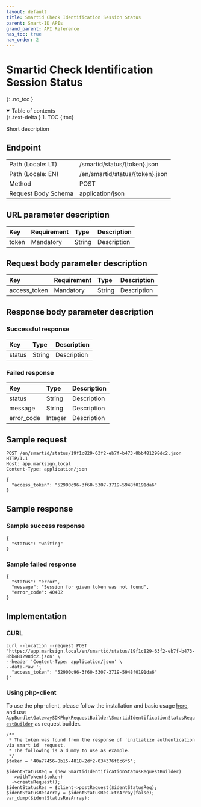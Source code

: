 ```yaml
---
layout: default
title: Smartid Check Identification Session Status
parent: Smart-ID APIs
grand_parent: API Reference
has_toc: true
nav_order: 2
---
```


# Smartid Check Identification Session Status
{: .no_toc }

<details open markdown="block">
  <summary>
    Table of contents
  </summary>
  {: .text-delta }
1. TOC
{:toc}
</details>

Short description

## Endpoint

<table>
  <tbody>
    <tr>
      <td>Path (Locale: LT)</td>
      <td>/smartid/status/{token}.json</td>
    </tr>
    <tr>
      <td>Path (Locale: EN)</td>
      <td>/en/smartid/status/{token}.json</td>
    </tr>
    <tr>
      <td>Method</td>
      <td>POST</td>
    </tr>
    <tr>
      <td>Request Body Schema</td>
      <td>application/json</td>
    </tr>
  </tbody>
</table>

## URL parameter description

| Key | Requirement | Type | Description |
| :--- | :--- | :--- | :--- |
| token | Mandatory | String | Description |

## Request body parameter description

| Key | Requirement | Type | Description |
| :--- | :--- | :--- | :--- |
| access_token | Mandatory | String | Description |



## Response body parameter description

### Successful response

| Key | Type | Description |
| :--- | :--- | :--- |
| status | String | Description |



### Failed response

| Key | Type | Description |
| :--- | :--- | :--- |
| status | String | Description |
| message | String | Description |
| error_code | Integer | Description |



## Sample request

```
POST /en/smartid/status/19f1c829-63f2-eb7f-b473-8bb481298dc2.json HTTP/1.1
Host: app.marksign.local
Content-Type: application/json

{
  "access_token": "52900c96-3f60-5307-3719-5948f0191da6"
}
```

## Sample response

### Sample success response

```
{
  "status": "waiting"
}
```

### Sample failed response

```
{
  "status": "error",
  "message": "Session for given token was not found",
  "error_code": 40402
}
```

## Implementation

### CURL

```
curl --location --request POST 'https://app.marksign.local/en/smartid/status/19f1c829-63f2-eb7f-b473-8bb481298dc2.json' \
--header 'Content-Type: application/json' \
--data-raw '{
  "access_token": "52900c96-3f60-5307-3719-5948f0191da6"
}'
```

### Using php-client

To use the php-client, please follow the installation and basic usage [here](/documentation/sdk-php-client.html#usage), and use [`AppBundle\GatewaySDKPhp\RequestBuilder\SmartidIdentificationStatusRequestBuilder`](/documentation/class-ref/GatewaySDKPhp/RequestBuilder/SmartidIdentificationStatusRequestBuilder.html) as request builder.

```
/**
 * The token was found from the response of 'initialize authentication via smart id' request.
 * The following is a dummy to use as example.
 */
$token = '40a77456-8b15-4818-2df2-034376f6c6f5';

$identStatusReq = (new SmartidIdentificationStatusRequestBuilder)
  ->withToken($token)
  ->createRequest();
$identStatusRes = $client->postRequest($identStatusReq);
$identStatusResArray = $identStatusRes->toArray(false);
var_dump($identStatusResArray);
```
